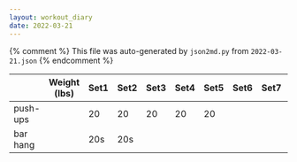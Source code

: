 ```yaml
---
layout: workout_diary
date: 2022-03-21
---
```


{% comment %}
    This file was auto-generated by `json2md.py` from `2022-03-21.json`
{% endcomment %}

|  | Weight (lbs) | Set1 | Set2 | Set3 | Set4 | Set5 | Set6 | Set7 | Set8 | Set9 | Set10 | Set11 | Set12 |
|--|--------------|------|------|------|------|------|------|------|------|------|-------|-------|-------|
| push-ups |  | 20 | 20 | 20 | 20 | 20 |  |  |  |  |  |  |  |
| bar hang |  | 20s | 20s |  |  |  |  |  |  |  |  |  |  |
